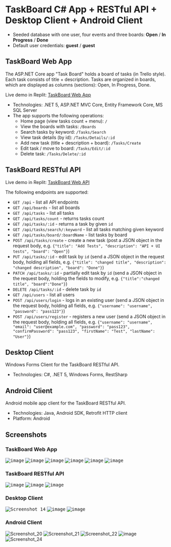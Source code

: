 # TaskBoard C# App + RESTful API + Desktop Client + Android Client
  - Seeded database with one user, four events and three boards: **Open** / **In Progress** / **Done**
  - Default user credentials: **guest** / **guest**

## TaskBoard Web App
The ASP.NET Core app "Task Board" holds a board of tasks (in Trello style). Each task consists of title + description. Tasks are organized in boards, which are displayed as columns (sections): Open, In Progress, Done.

Live demo in Replit: [TaskBoard Web App](https://taskboard-web-app.softuniorg.repl.co)
* Technologies: .NET 5, ASP.NET MVC Core, Entity Framework Core, MS SQL Server
* The app supports the following operations:
   - Home page (view tasks count + menu): `/`
   - View the boards with tasks: `/Boards`
   - Search tasks by keyword: `/Tasks/Search`
   - View task details (by id): `/Tasks/Details/:id`
   - Add new task (title + description + board): `/Tasks/Create`
   - Edit task / move to board: `/Tasks/Edit/:id`
   - Delete task: `/Tasks/Delete/:id`

## TaskBoard RESTful API
Live demo in Replit: [TaskBoard Web API](https://taskboard-web-api.softuniorg.repl.co)

The following endpoints are supported:
 - `GET /api` - list all API endpoints
 - `GET /api/boards` - list all boards
 - `GET /api/tasks` - list all tasks
 - `GET /api/tasks/count` - returns tasks count
 - `GET /api/tasks/:id` - returns a task by given `id`
 - `GET /api/tasks/search/:keyword` - list all tasks matching given keyword
 - `GET /api/tasks/board/:boardName` - list tasks by board
 - `POST /api/tasks/create` - create a new task (post a JSON object in the request body, e.g. `{"title": "Add Tests", "description": "API + UI tests", "board": "Open"}`)
 - `PUT /api/tasks/:id` - edit task by `id` (send a JSON object in the request body, holding all fields, e.g. `{"title": "changed title", "description": "changed description", "board": "Done"}`)
 - `PATCH /api/tasks/:id` - partially edit task by `id` (send a JSON object in the request body, holding the fields to modify, e.g. `{"title":"changed title", "board":"Done"}`)
 - `DELETE /api/tasks/:id` - delete task by `id`
 - `GET /api/users` - list all users
 - `POST /api/users/login` - logs in an existing user (send a JSON object in the request body, holding all fields, e.g. `{"username": "username", "password": "pass123"}`)
 - `POST /api/users/register` - registers a new user (send a JSON object in the request body, holding all fields, e.g. `{"username": "username", "email": "user@example.com", "password": "pass123", "confirmPassword": "pass123", "firstName": "Test", "lastName": "User"}`)

## Desktop Client

Windows Forms Client for the TaskBoard RESTful API.
* Technologies: C#, .NET 5, Windows Forms, RestSharp

## Android Client

Android mobile app client for the TaskBoard RESTful API.
* Technologies: Java, Android SDK, Retrofit HTTP client
* Platform: Android

## Screenshots

### TaskBoard Web App
<kbd>![image](https://user-images.githubusercontent.com/69080997/136532033-95b5d2e7-aa94-4a6e-b287-7ac19e5038c7.png)</kbd>
<kbd>![image](https://user-images.githubusercontent.com/69080997/136532515-056ee460-5c2c-466c-acab-db2a2f2e72d7.png)</kbd>
<kbd>![image](https://user-images.githubusercontent.com/69080997/136532672-6814afc2-0d0c-4059-b428-7dafaad3dcb5.png)</kbd>
<kbd>![image](https://user-images.githubusercontent.com/69080997/136533230-bb9dbdb8-8254-4663-b5c4-f24fe5b4d75b.png)</kbd>
<kbd>![image](https://user-images.githubusercontent.com/69080997/136532870-924f253f-3aef-4e4a-b8f8-b339cb146999.png)</kbd>
<kbd>![image](https://user-images.githubusercontent.com/69080997/136533398-0811e782-5395-4b39-9517-ea61397531ac.png)</kbd>

### TaskBoard RESTful API

<kbd>![image](https://user-images.githubusercontent.com/69080997/133220280-5935b769-fc0a-4d95-a292-828e382abdd1.png)</kbd>
<kbd>![image](https://user-images.githubusercontent.com/69080997/133220374-c9a58879-9b54-4042-b728-d6d9c2b6a1e5.png)</kbd>
<kbd>![image](https://user-images.githubusercontent.com/69080997/133220463-d4c9d910-73d0-49c9-86a2-df99ff6eadc1.png)</kbd>

### Desktop Client

<kbd>![Screenshot_14](https://user-images.githubusercontent.com/69080997/133232701-d2aba7d8-d254-4f26-a36b-add0d2d543c6.png)</kbd>
<kbd>![image](https://user-images.githubusercontent.com/69080997/135712810-5043fa44-9631-4cd6-98c8-fed030471e8f.png)</kbd>
<kbd>![image](https://user-images.githubusercontent.com/69080997/135712841-87ee8581-f283-4d43-b537-050f7acb0554.png)</kbd>

### Android Client

![Screenshot_20](https://user-images.githubusercontent.com/69080997/133235142-b7df427d-a9b4-4045-9d7b-0d472389fdb4.png)
![Screenshot_21](https://user-images.githubusercontent.com/69080997/133235156-89509c46-5c3f-44f5-85ae-5702572ff73a.png)
![Screenshot_22](https://user-images.githubusercontent.com/69080997/133235180-45037552-ca29-4124-97fd-5b3f255418aa.png)
![image](https://user-images.githubusercontent.com/69080997/135712720-50e390dd-ba6c-4256-97a5-afa3ae53b02b.png)
![Screenshot_24](https://user-images.githubusercontent.com/69080997/133235235-3bdd2f83-0ffa-4599-aaf1-2320d3dba954.png)

